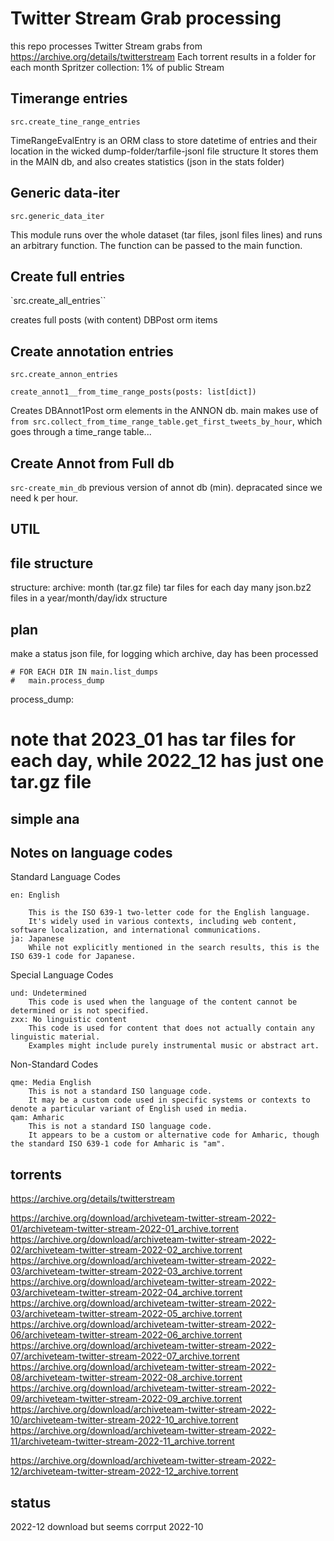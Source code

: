 # Twitter Stream Grab processing

this repo processes Twitter Stream grabs from
https://archive.org/details/twitterstream
Each torrent results in a folder for each month
Spritzer collection: 1% of public Stream


## Timerange entries

`src.create_tine_range_entries`

TimeRangeEvalEntry is an ORM class to store datetime of entries and
their location in the wicked dump-folder/tarfile-jsonl file structure
It stores them in the MAIN db, and also creates statistics (json in the stats folder)


## Generic data-iter

`src.generic_data_iter`

This module runs over the whole dataset (tar files, jsonl files lines) and runs an arbitrary function.
The function can be passed to the main function.

## Create full entries

`src.create_all_entries``

creates full posts (with content) DBPost orm items

## Create annotation entries

`src.create_annon_entries`

`create_annot1__from_time_range_posts(posts: list[dict])`

Creates DBAnnot1Post orm elements in the ANNON db.
main makes use of `from src.collect_from_time_range_table.get_first_tweets_by_hour`, which goes through a time_range table...


## Create Annot from Full db

`src-create_min_db` previous version of annot db (min). depracated since we need k per hour.

## UTIL



## file structure

structure:
archive: month (tar.gz file)
    tar files for each day
        many json.bz2 files in a year/month/day/idx structure

## plan
make a status json file,
for logging which archive, day has been processed

```
# FOR EACH DIR IN main.list_dumps
#   main.process_dump
```

process_dump:
# note that 2023_01 has tar files for each day, while 2022_12 has just one tar.gz file

## simple ana
## Notes on language codes

Standard Language Codes

    en: English

        This is the ISO 639-1 two-letter code for the English language.
        It's widely used in various contexts, including web content, software localization, and international communications.
    ja: Japanese
        While not explicitly mentioned in the search results, this is the ISO 639-1 code for Japanese.

Special Language Codes

    und: Undetermined
        This code is used when the language of the content cannot be determined or is not specified.
    zxx: No linguistic content
        This code is used for content that does not actually contain any linguistic material.
        Examples might include purely instrumental music or abstract art.

Non-Standard Codes

    qme: Media English
        This is not a standard ISO language code.
        It may be a custom code used in specific systems or contexts to denote a particular variant of English used in media.
    qam: Amharic
        This is not a standard ISO language code.
        It appears to be a custom or alternative code for Amharic, though the standard ISO 639-1 code for Amharic is "am".

## torrents

https://archive.org/details/twitterstream


https://archive.org/download/archiveteam-twitter-stream-2022-01/archiveteam-twitter-stream-2022-01_archive.torrent
https://archive.org/download/archiveteam-twitter-stream-2022-02/archiveteam-twitter-stream-2022-02_archive.torrent
https://archive.org/download/archiveteam-twitter-stream-2022-03/archiveteam-twitter-stream-2022-03_archive.torrent
https://archive.org/download/archiveteam-twitter-stream-2022-03/archiveteam-twitter-stream-2022-04_archive.torrent
https://archive.org/download/archiveteam-twitter-stream-2022-03/archiveteam-twitter-stream-2022-05_archive.torrent
https://archive.org/download/archiveteam-twitter-stream-2022-06/archiveteam-twitter-stream-2022-06_archive.torrent
https://archive.org/download/archiveteam-twitter-stream-2022-07/archiveteam-twitter-stream-2022-07_archive.torrent
https://archive.org/download/archiveteam-twitter-stream-2022-08/archiveteam-twitter-stream-2022-08_archive.torrent
https://archive.org/download/archiveteam-twitter-stream-2022-09/archiveteam-twitter-stream-2022-09_archive.torrent
https://archive.org/download/archiveteam-twitter-stream-2022-10/archiveteam-twitter-stream-2022-10_archive.torrent
https://archive.org/download/archiveteam-twitter-stream-2022-11/archiveteam-twitter-stream-2022-11_archive.torrent

https://archive.org/download/archiveteam-twitter-stream-2022-12/archiveteam-twitter-stream-2022-12_archive.torrent

## status

2022-12 download but seems corrput
2022-10
